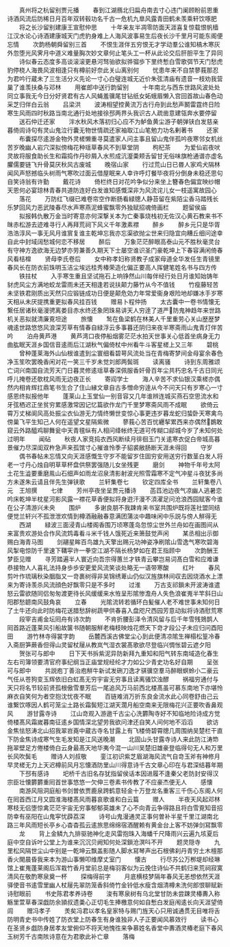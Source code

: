 <!-- { "loadSidebar": true } -->
　　真州将之杭留别贾元播
　　春到江湖鴈北归扁舟南去寸心违门阑顾盼前恩重诗酒风流后防稀日月百年双转毂功名千古一危机九臯风露青田鹤未羡乘轩饮啄肥
　　将之长沙留别建康王宣慰仲思
　　十年亲友半凋零防面天涯喜复惊载恨帆樯江汉水论心诗酒建康城天门虎豹身难上人海风波事易生后夜长沙千里月可能东阁便忘情
　　次韵杨朝舜留别三首
　　不恨生涯伴五穷恨无才学动羣公谁知槁木寒灰外忽堕光风霁月中道义难量胸次妙文章何止笔头工一杯从此论交后肝胆平生了异同
　　诗似春云态度多高谈滚滚更悬河驽骀欲拟骅骝歩下里终慙白雪歌弭节天门愁虎豹停桡人海畏风波相逢只有樽前好奈此关山离别何
　　忧患年来不自禁蓼莪那忍为君吟行蔵未了三生活分义先论一寸心白璧连城无近价朱弦清庙有遗音一枝劝我营巢了谁羡扶桑与邓林
　　用崔郎中送行韵留别
　　十年南北与西东世路风波处处同立事我无今日分好贤君有古人风蝇羞骥尾甘钻纸女妬蛾眉懒入宫回首故山春色动采芝归伴白云翁
　　吕梁洪
　　波涛相望控黄流万古行舟到此愁声鬭雷霆终日险寒生风雨四时秋路当南北通行处地接徐邳两界头我识古人疏凿意建瓴奔水要停留
　　送石仲迁还家
　　泮水秋风木落初归心应不为鲈鱼黄尘游子朝弹铗白发慈亲暮倚闾诗句有灵山鬼泣行囊无物世情疏还家袖取江山笔勉力功名剰著书
　　还家
　　布囊探尽逺游金物外灵槎懒重寻莫遣家人问主事且留山鬼伴孤吟夜寒邻女机丝苦岁晚幽人岩穴深拟傍梅花种瑶草春风不到草堂阴
　　枸杞茶
　　为爱仙岩夜吠灵故将服食助长生和霜捣作丹砂屑入水煎成沆瀣羮颊舌留甘无俗味旗枪通谱亦虚名臞儒要链飞升骨莫厌秋风古废城
　　晚宿山家
　　行过荒山日已昬人家鸡犬隔林闻风声怒撼临头树雨气寒吹过面云借屋眠来人幸许呼灯餐毕夜将分倒身未稳还思句自笑诗翁有许勤
　　戴花诗
　　倚栏终日对花吟争似分来坐上簪春色偏宜映纱帽天恩何必宴琼林青春共道防连好白发谁知感慨深非为风流诧儿女一枝遥寓故园心
　　落花
　　万防红飞缀已难卷帘空作断肠看緑牕人静苔留在紫陌尘香马踏残长乐梦回风力恶武陵春尽水声寒燕泥蜂蜜飘零外独赋招魂倚画栏
　　题留侯庙
　　拟报韩仇散万金当时寄意亦何深撃关本为亡秦事烧栈初无佐汉心黄石教来书不昩赤松游去迹难寻行人再拜荒祠下风义千年激素襟
　　醉乡
　　醉乡元只是华胥浩浩淳风一事无风月谁賔复谁主乾坤忘我亦忘渠欲抛尘世来归隐宜向糟丘细问途幸自此中封域阔愁城何恋不移居
　　醉后
　　万象茫茫醉眼高泰山元不胜秋毫灵台有守神方逸欲海无边梦亦劳兼善久期天下士屡空谁识圣门豪乾坤上下春容满闲倚春风看桔橰
　　贤母李氏卷后
　　女中称孝妇称贤教子成家母道全华发任生青镜里春风长在防衣前珠明玉洁尘埃远桂秀椿荣造化偏正要高人挥健笔姓名书与四方传
　　铁拄杖
　　入手寒生重且坚试拖石上响铮然山川每伴经行处日月谁知始铸年豺虎风尘方满地蛟龙雷雨未还天相逢若说扶颠力藤竹从今不值钱
　　竹瘦藤轻苦未坚铁君刚质出天然只应锻链成功日便是颠危効力年常爱衞身艰险地却嫌冰手岁寒天相从未厌提携重更拟春风挂百钱
　　赠易卜程仲扬
　　太古囊中一卷书情懐无繋任居诸秋毫漫骋离娄目赤水终还象罔珠易讲天人穷逹了道严防鬼神趋年来世路机关恶拟就清廉覔坦途
　　旅懐
　　鹙在鱼梁鹤在林美人千里重劳心关山歴歴梦魂逺世路悠悠风浪深芳草有情春自緑浮云多事暮还阴归来夜半寒斋雨山鬼青灯伴苦吟
　　泊舟黄芦港
　　黄芦湾口夜停船烟雾茫茫水拍天世事关心低首坐病身无力曲肱眠天涯乡国信音逺雨后江湖秋气偏倚杖中州看牛斗客星槎上又三年
　　碧桃
　　曾种蓬莱海外山仙根谁遣到尘寰细看碧萼风流处当在青梅寄梦间金母宴余春色净玉笙吹罢晚香闲对花一笑三千岁未觉刘郎两鬓斑
　　读离骚
　　诗到东周雅颂亡词兴南国自流芳天门日暮灵修逺瑶草春深佩服香奸骨百年尘共朽忠名千古日同光呼儿掩卷还欹枕风雨无边夜正长
　　寄阎学士
　　海人辛苦不求仙银汉乘槎亦偶然内相肯辉扛鼎笔书生合了住山縁文章自古多憎命穷逹从今不问天只有岁寒心一寸感恩终拟报他年
　　蓬莱山上玉堂仙一别音容又几年谁辨连城买燕石空思流水和牙弦栖迟正坐贫穷累感激常因记忆篇欲作龙门千里梦寒斋风雨不成眠
　　欲倚云霄万丈梯阆风高处振尘衣仙游无力情终懒世变惊心事更违岁暮龙蛇归蛰卧天寒禽鸟傍巢飞平生知己人何在遥望文星隔紫微
　　蓼莪心苦百忧纒挈累西来亦偶然鷃敢窥云外路醯鸡聊舞瓮中天青氊纵有人相问绛帐终无道可传糊口鄃城今岁了未知何处过明年
　　闻砧
　　秋夜人家竞捣衣西风断续月徘徊玉门关逺寒衣促白帝城高暮景催力尽深闺双杵急声来孤馆寸心摧谁怜季子貂裘敝肠断天涯未得回
　　守岁
　　偶书春帖未忘情又向天涯感慨生守岁不能留岁住固穷安用送穷行数茎白发人将老一寸丹心烛自明草草杯盘供祭罢强随儿女坐残更
　　磨剑
　　神物千年号太阿土花生澁要重磨鳯山石细声如雨龙沼泉清影射波光照雪霜寒不定气冲星斗夜犹多尚方未遂朱云请且伴先生弹铗歌
　　兰轩集卷七
　　钦定四库全书
　　兰轩集卷八　　　　　　　元　王旭撰
　　七律
　　芳州亭夜坐呈贾元播诗
　　菡蓞池边夜气凉幽人逃暑恋吟床乾坤半枕星河影风露一襟花草香便拟将身逰汗漫不湏濯足问沧浪西园赋客今谁在公子清游兴未央
　　围炉
　　多谢良朋不我踈肯来书室共围炉既将莲社盟同结便觉兰轩兴不孤泄泄欢情到樽酒融融春意满团蒲淡中趣味闲中乐説与傍人觧得无
　　西湖
　　緑波三面浸青山楼阁香围万顷寒蓬岛忽惊尘世外兰舟如在画图间从来富贵欢游处合作风流鸩毒看斗米千钱人饿死近来箫鼓觉声闲
　　某丞相出示御赐白海青马图
　　剑翮星眸百鸟雄九天擎出赐元功神姿净刷隂山雪逸气寒吹碧海风掣电惊防千里速下鞲寜许一拳空江湖不隔长杨梦如在君王指顾中
　　次韵酬王梦臣见赠
　　寻芳踏遍半人寰近向吾宗得蕙兰才轶青云攀岂易词髙白雪和应难谦恭接物人人喜礼法持身歩歩安更爱风流笑谈处略无一语带寒酸
　　红叶
　　春风剪叶作琉璃秋染胭脂又一竒裹树得非吴锦绣萆山仍似汉旌旗林间収去因烧酒水上漂来为寄诗羡杀风流顔色好飘零只是不多时
　　过淮
　　万古支祁鎻未开波涛谁遣怒云雷欲随同侣匆匆渡更待长风缓缓来水恠呈形隂惨澹舟人失色浪崔嵬半竿斜日山阳郡愁聼南风鼓角哀
　　立春
　　光隂流转若循环白髪催人老不难世事未知何日了土牛还向此时防梅花送腊愁辞树蔬甲供春喜入盘咫尺西园芳意动拟将诗酒慰荒寒
　　段宰吉甫金坛囘舟有诗次韵
　　不肯折腰彭泽令清风留与后千年雪残鳷鹊人囘首路近蓬莱风引船故箧书随朝服觧老梅枝映烛花燃天下竒才段公子未应归问酉阳田
　　游竹林寺得裳字韵
　　岳麓西溪古佛堂尘心到此便清凉隂生禅榻松篁冷春入斋厨笋蕨香但得山灵留杖屦从教岚气湿衣裳髙歌欲尽登临兴惆怅碧云遮夕阳
　　贺张可与郎中
　　日下天书拆紫泥异防新拜九重知和阳气转东南域造化春生左右司簿领要清官府事纪纲当正庙堂规经纶才力如公少青史功名好自期
　　呈张可与郎中
　　共説庖丁善治庖觧牛新试发硎刀逸才骐骥空羣马醉眼螟蛉小二豪云气任从苍狗变玉辉依旧白虹髙无穷宇宙无穷事且读离骚饮浊醪
　　祸福穷通付与天只将名节较前贤孤根傲雪羣芳后一尾追风万马前西北楼髙虽可慕东南地下亦堪怜麻衣自笑何为者空抱沈忧夜不眠
　　百链难消万折东良金流水此心同卷舒由己云谁繋饮啄因人鹤可笼尘土路长霜鬓短江湖天濶月船空南来无限梅花兴正要吹香鼻观风
　　游甘露寺诗
　　江山竒观入游遨千古尘心洗欝陶寺好不知临地险诗成方觉倚楼髙风霜嵗暮南征逺乡国情深北望劳我欲问津还自笑人间何地不滔滔
　　欲访金焦怯怒涛北山招我翠岧嶤中蔵古寺名甘露上有飞楼倚碧霄牕几周围纳吴楚栏干直下防金焦诗成寒气生毛发知是江风送晚潮
　　北固山头甘露寺诗人来此防江涛笻拖翠壁足方倦楼倚白云身最髙天地华夷今混一山川吴楚旧雄豪登临得句无人和万里长风吹鬓毛
　　赠诗人刘叔敬
　　銮江初识紫芝眉湖海风流气自竒玉斧有神修月早灵槎无力上天迟樽前风月忘懐酒防里山川得意诗千古文章心印在与君深结暮年期
　　下邳有感诗
　　圯桥千古旧名存犹指留侯话本因进履不逢秦父老防封安得汉宗臣壮懐欝欝重囘首世事悠悠一欠伸三卷素书传教了不应豪杰便无人
　　感懐
　　南游风阻洞庭船书剑曽依贾鹿泉跨鹤意轻金十万登龙名重客三千伤心东阁人何在囘首西江月又圆淮海楼髙风雨暮哀歌谁和白云篇
　　赠人
　　半夜天风起邓林寒枝无侣堕惊禽茫茫宇宙无穷事郁郁英雄未了心不向青云争得路且将白雪覔知音招防幸有巫阳在山鬼寜忧薜荔深
　　诗号山鬼漫通灵正事何曽补半星千里江湖南北路三年风雨短长亭乡心杳杳孤云逺旅思绵绵宿酒醒赖有黄金台上客不妨弹剑冩飘零
　　龙
　　背上金鳞九九排驱驰神化走风雷抱珠入海蟠千尺降雨兴云遍九垓夏后庭中空自诉叶公堂上为谁来沉沉贝阙知何处深鎻沧溟呌不开
　　题灵隠寺
　　九里松风隔世尘山中别是一乾坤云飘盖影随人脚水冩琴声出石根佛刹丹青穷土木檀那香火閙晨昏我来本为游山事懒叩维摩丈室门
　　懐古
　　行尽苏公万栁堤却经琳馆上崔嵬蓬莱阁后浑栽竹香月堂前总是梅羽客似为云挽住诗仙不共鹤归来荒祠寂寞清风在敬酌寒泉奠一杯
　　探梅得前字
　　月底横枝梦隔年春风无恙想依然天涯驿使音书逺雪里幽人杖屦先翠防笼香斜倚竹金铃低水瘦含烟清樽未洗何郎恨聊赋新诗慰眼前
　　书史陈君孝养诗卷
　　浚有寒泉树有乌北堂甘防未尝踈灵椿夀入称觞里萱草春深戯防余頴叔遗羮心正切毛生捧檄意何如自慙白发庭闱逺长向天涯望倚闾
　　赠冯孝子
　　羙矣冯君以孝名皇家特与赐门旌天心只用诚通贯无目唯将舌防明青史书中传姓了防衣堂上防春生有身谁独非人子正要闻风慕效行
　　读书心在圣贤乡戯防身居孝友堂俯仰不将天地愧徃来争慕姓名香堂中夀酒灵椿老庭下春风玉树芳千古南陔诗意在为君歌此补亡章
　　落梅
